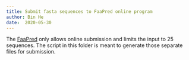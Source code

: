 ```yaml
---
title: Submit fasta sequences to FaaPred online program 
author: Bin He
date:  2020-05-30
---
```


The [FaaPred](http://bioinfo.icgeb.res.in/faap/query.html#) only allows online submission and limits the input to 25 sequences. The script in this folder is meant to generate those separate files for submission.
